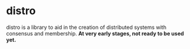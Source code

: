 # distro

distro is a library to aid in the creation of distributed systems with consensus and membership.  **At very early stages, not ready to be used yet.**
